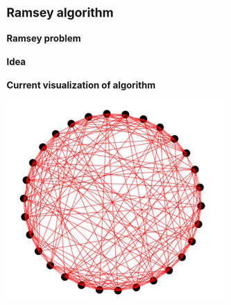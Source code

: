 # Ramsey algorithm

## Ramsey problem

## Idea

## Current visualization of algorithm

<a href="/link_only/ramsey-algo/ramsey_vis.html" rel="click for app">
    <img src="/images/ramsey_algo/ramsey_gif.gif" alt="Click for app"/>
</a>
